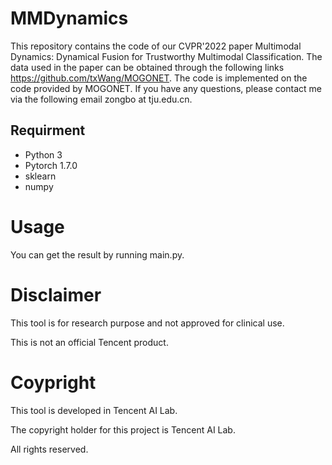 # MMDynamics

This repository contains the code of our CVPR'2022 paper Multimodal Dynamics: Dynamical Fusion for Trustworthy Multimodal Classification. The data used in the paper can be obtained through the following links https://github.com/txWang/MOGONET. The code is implemented on the code provided by MOGONET. If you have any questions, please contact me via the following email zongbo at tju.edu.cn.

## Requirment
* Python 3
* Pytorch 1.7.0
* sklearn
* numpy

# Usage

You can get the result by running main.py. 

# Disclaimer
This tool is for research purpose and not approved for clinical use.

This is not an official Tencent product.

# Coypright

This tool is developed in Tencent AI Lab.

The copyright holder for this project is Tencent AI Lab.

All rights reserved.
